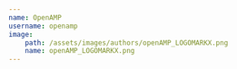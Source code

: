 ```yaml
---
name: OpenAMP
username: openamp
image:
    path: /assets/images/authors/openAMP_LOGOMARKX.png
    name: openAMP_LOGOMARKX.png
---
```

